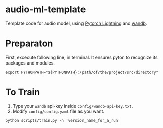 # audio-ml-template

Template code for audio model, using [Pytorch Lightning](https://github.com/Lightning-AI/lightning) and [wandb](https://github.com/wandb/wandb).

# Preparaton
First, excecute following line, in terminal. It ensures pyton to recognize its packages and modules.
```
export PYTHONPATH="${PYTHONPATH}:/path/of/the/project/src/directory"
```


# To Train
1. Type your `wandb` api-key inside `config/wandb-api-key.txt`.
2. Modify `config/config.yaml` file as you want.
```
python scripts/train.py -n 'version_name_for_a_run'
```
